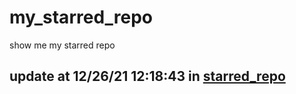 # my_starred_repo
show me my starred repo

update at 12/26/21 12:18:43 in [starred_repo](./index.html)
---

